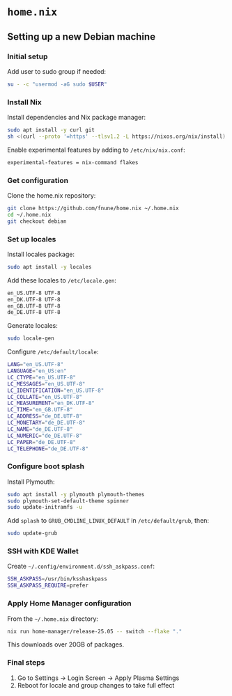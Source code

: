 # `home.nix`

## Setting up a new Debian machine

### Initial setup

Add user to sudo group if needed:

```bash
su - -c "usermod -aG sudo $USER"
```

### Install Nix

Install dependencies and Nix package manager:

```bash
sudo apt install -y curl git
sh <(curl --proto '=https' --tlsv1.2 -L https://nixos.org/nix/install) --daemon
```

Enable experimental features by adding to `/etc/nix/nix.conf`:

```bash
experimental-features = nix-command flakes
```

### Get configuration

Clone the home.nix repository:

```bash
git clone https://github.com/fnune/home.nix ~/.home.nix
cd ~/.home.nix
git checkout debian
```

### Set up locales

Install locales package:

```bash
sudo apt install -y locales
```

Add these locales to `/etc/locale.gen`:

```bash
en_US.UTF-8 UTF-8
en_DK.UTF-8 UTF-8
en_GB.UTF-8 UTF-8
de_DE.UTF-8 UTF-8
```

Generate locales:

```bash
sudo locale-gen
```

Configure `/etc/default/locale`:

```bash
LANG="en_US.UTF-8"
LANGUAGE="en_US:en"
LC_CTYPE="en_US.UTF-8"
LC_MESSAGES="en_US.UTF-8"
LC_IDENTIFICATION="en_US.UTF-8"
LC_COLLATE="en_US.UTF-8"
LC_MEASUREMENT="en_DK.UTF-8"
LC_TIME="en_GB.UTF-8"
LC_ADDRESS="de_DE.UTF-8"
LC_MONETARY="de_DE.UTF-8"
LC_NAME="de_DE.UTF-8"
LC_NUMERIC="de_DE.UTF-8"
LC_PAPER="de_DE.UTF-8"
LC_TELEPHONE="de_DE.UTF-8"
```

### Configure boot splash

Install Plymouth:

```bash
sudo apt install -y plymouth plymouth-themes
sudo plymouth-set-default-theme spinner
sudo update-initramfs -u
```

Add `splash` to `GRUB_CMDLINE_LINUX_DEFAULT` in `/etc/default/grub`, then:

```bash
sudo update-grub
```

### SSH with KDE Wallet

Create `~/.config/environment.d/ssh_askpass.conf`:

```bash
SSH_ASKPASS=/usr/bin/ksshaskpass
SSH_ASKPASS_REQUIRE=prefer
```

### Apply Home Manager configuration

From the `~/.home.nix` directory:

```bash
nix run home-manager/release-25.05 -- switch --flake "."
```

This downloads over 20GB of packages.

### Final steps

1. Go to Settings → Login Screen → Apply Plasma Settings
2. Reboot for locale and group changes to take full effect
